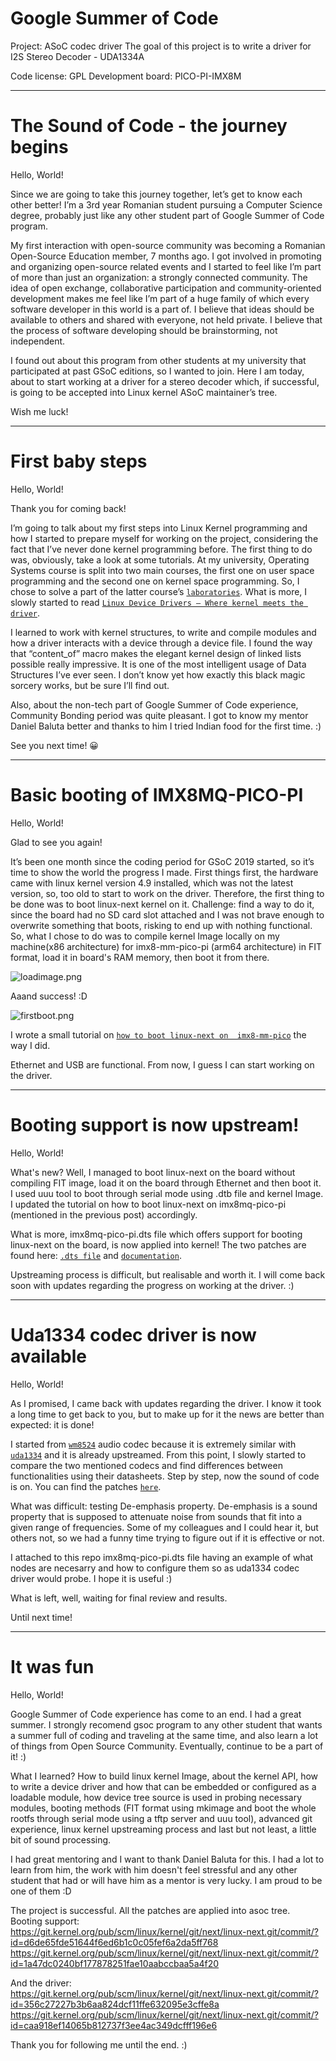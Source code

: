 Google Summer of Code
================================================

Project: ASoC codec driver
The goal of this project is to write a driver for I2S Stereo Decoder - UDA1334A

Code license: GPL
Development board: PICO-PI-IMX8M

--------------------------------------------------------------------------------

# The Sound of Code - the journey begins

Hello, World!

Since we are going to take this journey together, let’s get to know each other
better! I’m a 3rd year Romanian student pursuing a Computer Science degree,
probably just like any other student part of Google Summer of Code program.

My first interaction with open-source community was becoming a Romanian
Open-Source Education member, 7 months ago. I got involved in promoting and
organizing open-source related events and I started to feel like I’m part of
more than just an organization: a strongly connected community. The idea of
open exchange, collaborative participation and community-oriented development
makes me feel like I’m part of a huge family of which every software developer
in this world is a part of. I believe that ideas should be available to others
and shared with everyone, not held private. I believe that the process of
software developing should be brainstorming, not independent.

I found out about this program from other students at my university that
participated at past GSoC editions, so I wanted to join. Here I am today, about
to start working at a driver for a stereo decoder which, if successful, is
going to be accepted into Linux kernel ASoC maintainer’s tree.

Wish me luck!

--------------------------------------------------------------------------------

# First baby steps

Hello, World!

Thank you for coming back!

I’m going to talk about my first steps into Linux Kernel programming and how
I started to prepare myself for working on the project, considering the fact
that I’ve never done kernel programming before. The first thing to do was,
obviously, take a look at some tutorials. At my university, Operating Systems
course is split into two main courses, the first one on user space programming
and the second one on kernel space programming. So, I chose to solve a part of
the latter course’s
[`laboratories`](https://linux-kernel-labs.github.io/master/labs/introduction.html). What is more, I slowly started to read [`Linux Device Drivers – Where
kernel meets the driver`](https://www.oreilly.com/openbook/linuxdrive3/book/).

I learned to work with kernel structures, to write and compile modules and how
a driver interacts with a device through a device file. I found the way that
“content_of” macro makes the elegant kernel design of linked lists possible
really impressive. It is one of the most intelligent usage of Data Structures
I’ve ever seen. I don’t know yet how exactly this black magic sorcery works,
but be sure I’ll find out.

Also, about the non-tech part of Google Summer of Code experience, Community
Bonding period was quite pleasant. I got to know my mentor Daniel Baluta better
and thanks to him I tried Indian food for the first time. :)

See you next time! 😀

--------------------------------------------------------------------------------

# Basic booting of IMX8MQ-PICO-PI

Hello, World!

Glad to see you again!

It’s been one month since the coding period for GSoC 2019 started, so it’s time
to show the world the progress I made. First things first, the hardware came
with linux kernel version 4.9 installed, which was not the latest version, so,
too old to start to work on the driver. Therefore, the first thing to be done
was to boot linux-next kernel on it. Challenge: find a way to do it, since the
board had no SD card slot attached and I was not brave enough to overwrite
something that boots, risking to end up with nothing functional. So, what I
chose to do was to compile kernel Image locally on my machine(x86 architecture)
for imx8-mm-pico-pi (arm64 architecture) in FIT format, load it in board's RAM
memory, then boot it from there.

![loadimage.png](https://github.com/andramaria1997/gsoc/blob/master/images/loadimage.png)

Aaand success! :D

![firstboot.png](https://github.com/andramaria1997/gsoc/blob/master/images/firstboot.png)

I wrote a small tutorial on [`how to boot linux-next on 
imx8-mm-pico`](https://github.com/andramaria1997/gsoc/blob/master/boot-linux-next.md)
the way I did.

Ethernet and USB are functional. From now, I guess I can start working on the
driver.

--------------------------------------------------------------------------------

# Booting support is now upstream!

Hello, World!

What's new? Well, I managed to boot linux-next on the board without compiling
FIT image, load it on the board through Ethernet and then boot it. I used uuu
tool to boot through serial mode using .dtb file and kernel Image. I updated
the tutorial on how to boot linux-next on imx8mq-pico-pi (mentioned in the
previous post) accordingly.

What is more, imx8mq-pico-pi.dts file which offers support for booting
linux-next on the board, is now applied into kernel! The two patches are found here: [`.dts file`](https://git.kernel.org/pub/scm/linux/kernel/git/shawnguo/linux.git/commit/?h=for-next&id=356c27227b3b6aa824dcf11ffe632095e3cffe8a) and [`documentation`](https://git.kernel.org/pub/scm/linux/kernel/git/shawnguo/linux.git/commit/?h=for-next&id=1a47dc0240bf177878251fae10aabccbaa5a4f20).

Upstreaming process is difficult, but realisable and worth it. I will come back
soon with updates regarding the progress on working at the driver. :)

--------------------------------------------------------------------------------

# Uda1334 codec driver is now available

Hello, World!

As I promised, I came back with updates regarding the driver. I know it took
a long time to get back to you, but to make up for it the news are better than
expected: it is done!

I started from [`wm8524`](https://statics.cirrus.com/pubs/proDatasheet/WM8524_v4.1.pdf) audio codec because it is extremely similar with [`uda1334`](https://www.nxp.com/docs/en/data-sheet/UDA1334ATS.pdf)
and it is already upstreamed. From this point, I slowly started to compare the
two mentioned codecs and find differences between functionalities using their
datasheets. Step by step, now the sound of code is on. You can find the patches
[`here`](https://lkml.org/lkml/2019/7/31/381).

What was difficult: testing De-emphasis property. De-emphasis is a sound property
that is supposed to attenuate noise from sounds that fit into a given range of
frequencies. Some of my colleagues and I could hear it, but others not, so we
had a funny time trying to figure out if it is effective or not.

I attached to this repo imx8mq-pico-pi.dts file having an example of what nodes
are necesarry and how to configure them so as uda1334 codec driver would probe.
I hope it is useful :)

What is left, well, waiting for final review and results.

Until next time!

--------------------------------------------------------------------------------

# It was fun

Hello, World!

Google Summer of Code experience has come to an end. I had a great summer.
I strongly recomend gsoc program to any other student that wants a summer full
of coding and traveling at the same time, and also learn a lot of things from
Open Source Community. Eventually, continue to be a part of it! :)

What I learned? How to build linux kernel Image, about the kernel API, how to
write a device driver and how that can be embedded or configured as a loadable
module, how device tree source is used in probing necessary modules, booting
methods (FIT format using mkimage and boot the whole rootfs through serial mode
using a tftp server and uuu tool), advanced git experience, linux kernel
upstreaming process and last but not least, a little bit of sound processing.

I had great mentoring and I want to thank Daniel Baluta for this. I had a lot
to learn from him, the work with him doesn't feel stressful and any other
student that had or will have him as a mentor is very lucky. I am proud to be
one of them :D

The project is successful. All the patches are applied into asoc tree.  
Booting support:  
https://git.kernel.org/pub/scm/linux/kernel/git/next/linux-next.git/commit/?id=d6de65fde51644f6ed6b1c0c05fef6a2da5ff768  
https://git.kernel.org/pub/scm/linux/kernel/git/next/linux-next.git/commit/?id=1a47dc0240bf177878251fae10aabccbaa5a4f20

And the driver:  
https://git.kernel.org/pub/scm/linux/kernel/git/next/linux-next.git/commit/?id=356c27227b3b6aa824dcf11ffe632095e3cffe8a  
https://git.kernel.org/pub/scm/linux/kernel/git/next/linux-next.git/commit/?id=caa918ef14065b812737f3ee4ac349dcfff196e6

Thank you for following me until the end. :)
